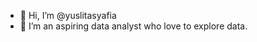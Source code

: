- 👋 Hi, I’m @yuslitasyafia
- 👀 I’m an aspiring data analyst who love to explore data.
<!---
yuslitasyafia/yuslitasyafia is a ✨ special ✨ repository because its `README.md` (this file) appears on your GitHub profile.
You can click the Preview link to take a look at your changes.
--->
